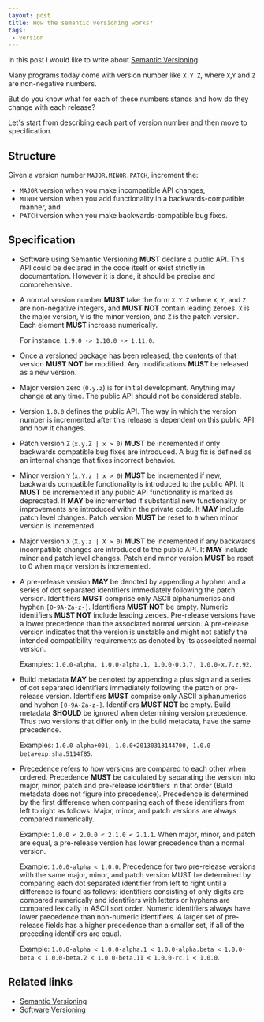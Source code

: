 ```yaml
---
layout: post
title: How the semantic versioning works?
tags:
 - version
---
```

In this post I would like to write about [Semantic Versioning][1]. 

Many programs today come with version number like `X.Y.Z`, where `X`,`Y` and `Z` are non-negative numbers.

But do you know what for each of these numbers stands and how do they change with each release?

<!--more-->

Let's start from describing each part of version number and then move to specification.

## Structure

Given a version number `MAJOR.MINOR.PATCH`, increment the:

 - `MAJOR` version when you make incompatible API changes,
 - `MINOR` version when you add functionality in a backwards-compatible manner, and
 - `PATCH` version when you make backwards-compatible bug fixes.

## Specification

 - Software using Semantic Versioning **MUST** declare a public API. This API could be declared in the code itself or exist strictly in documentation. However it is done, it should be precise and comprehensive.
 - A normal version number **MUST** take the form `X.Y.Z` where `X`, `Y`, and `Z` are non-negative integers, and **MUST NOT** contain leading zeroes. `X` is the major version, `Y` is the minor version, and `Z` is the patch version. Each element **MUST** increase numerically. 
   
   For instance: `1.9.0 -> 1.10.0 -> 1.11.0`.
 - Once a versioned package has been released, the contents of that version **MUST NOT** be modified. Any modifications **MUST** be released as a new version.
 - Major version zero (`0.y.z`) is for initial development. Anything may change at any time. The public API should not be considered stable.
 - Version `1.0.0` defines the public API. The way in which the version number is incremented after this release is dependent on this public API and how it changes.
 - Patch version `Z` (`x.y.Z | x > 0`) **MUST** be incremented if only backwards compatible bug fixes are introduced. A bug fix is defined as an internal change that fixes incorrect behavior.
 - Minor version `Y` (`x.Y.z | x > 0`) **MUST** be incremented if new, backwards compatible functionality is introduced to the public API. It **MUST** be incremented if any public API functionality is marked as deprecated. It **MAY** be incremented if substantial new functionality or improvements are introduced within the private code. It **MAY** include patch level changes. Patch version **MUST** be reset to `0` when minor version is incremented.
 - Major version `X` (`X.y.z | X > 0`) **MUST** be incremented if any backwards incompatible changes are introduced to the public API. It **MAY** include minor and patch level changes. Patch and minor version **MUST** be reset to 0 when major version is incremented.
 - A pre-release version **MAY** be denoted by appending a hyphen and a series of dot separated identifiers immediately following the patch version. Identifiers **MUST** comprise only ASCII alphanumerics and hyphen `[0-9A-Za-z-]`. Identifiers **MUST NOT** be empty. Numeric identifiers **MUST NOT** include leading zeroes. Pre-release versions have a lower precedence than the associated normal version. A pre-release version indicates that the version is unstable and might not satisfy the intended compatibility requirements as denoted by its associated normal version. 
 
   Examples: `1.0.0-alpha, 1.0.0-alpha.1, 1.0.0-0.3.7, 1.0.0-x.7.z.92`.
 - Build metadata **MAY** be denoted by appending a plus sign and a series of dot separated identifiers immediately following the patch or pre-release version. Identifiers **MUST** comprise only ASCII alphanumerics and hyphen `[0-9A-Za-z-]`. Identifiers **MUST NOT** be empty. Build metadata **SHOULD** be ignored when determining version precedence. Thus two versions that differ only in the build metadata, have the same precedence. 
 
   Examples: `1.0.0-alpha+001, 1.0.0+20130313144700, 1.0.0-beta+exp.sha.5114f85`.
 - Precedence refers to how versions are compared to each other when ordered. Precedence **MUST** be calculated by separating the version into major, minor, patch and pre-release identifiers in that order (Build metadata does not figure into precedence). Precedence is determined by the first difference when comparing each of these identifiers from left to right as follows: Major, minor, and patch versions are always compared numerically. 
 
   Example: `1.0.0 < 2.0.0 < 2.1.0 < 2.1.1`. 
   When major, minor, and patch are equal, a pre-release version has lower precedence than a normal version. 
   
   Example: `1.0.0-alpha < 1.0.0`. 
   Precedence for two pre-release versions with the same major, minor, and patch version MUST be determined by comparing each dot separated identifier from left to right until a difference is found as follows: identifiers consisting of only digits are compared numerically and identifiers with letters or hyphens are compared lexically in ASCII sort order. Numeric identifiers always have lower precedence than non-numeric identifiers. A larger set of pre-release fields has a higher precedence than a smaller set, if all of the preceding identifiers are equal. 
   
   Example: `1.0.0-alpha < 1.0.0-alpha.1 < 1.0.0-alpha.beta < 1.0.0-beta < 1.0.0-beta.2 < 1.0.0-beta.11 < 1.0.0-rc.1 < 1.0.0`.
   
  

   
  
  

   

   

   

   

   

  





## Related links

- [Semantic Versioning][1]
- [Software Versioning](https://en.wikipedia.org/wiki/Software_versioning)


[1]:http://semver.org/
